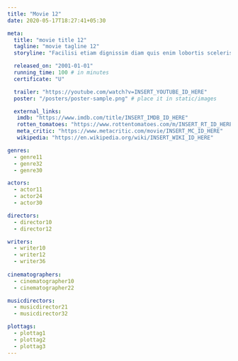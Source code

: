 ```yaml
---
title: "Movie 12"
date: 2020-05-17T18:27:41+05:30

meta:
  title: "movie title 12"
  tagline: "movie tagline 12"
  storyline: "Facilisi etiam dignissim diam quis enim lobortis scelerisque. Tristique senectus et netus et malesuada"

  released_on: "2001-01-01"
  running_time: 100 # in minutes
  certificate: "U"

  trailer: "https://youtube.com/watch?v=INSERT_YOUTUBE_ID_HERE" 
  poster: "/posters/poster-sample.png" # place it in static/images

  external_links:
   imdb: "https://www.imdb.com/title/INSERT_IMDB_ID_HERE"
   rotten_tomatoes: "https://www.rottentomatoes.com/m/INSERT_RT_ID_HERE"
   meta_critic: "https://www.metacritic.com/movie/INSERT_MC_ID_HERE"
   wikipedia: "https://en.wikipedia.org/wiki/INSERT_WIKI_ID_HERE"

genres:
  - genre11
  - genre32
  - genre30

actors:
  - actor11
  - actor24
  - actor30

directors:
  - director10
  - director12

writers:
  - writer10
  - writer12
  - writer36
  
cinematographers:
  - cinematographer10
  - cinematographer22

musicdirectors:
  - musicdirector21
  - musicdirector32

plottags:
  - plottag1
  - plottag2
  - plottag3
---
```

